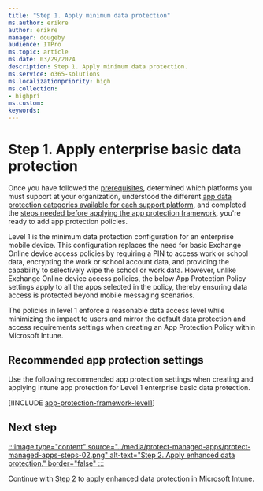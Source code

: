 ```yaml
---
title: "Step 1. Apply minimum data protection"
ms.author: erikre
author: erikre
manager: dougeby
audience: ITPro
ms.topic: article
ms.date: 03/29/2024
description: Step 1. Apply minimum data protection.
ms.service: o365-solutions
ms.localizationpriority: high
ms.collection:
- highpri
ms.custom:
keywords:
---
```


# Step 1. Apply enterprise basic data protection

Once you have followed the [prerequisites](apps-protect-overview.md#prerequisites), determined which platforms you must support at your organization, understood the different [app data protection categories available for each support platform](apps-protect-overview.md#app-protection-categories-by-platform), and completed the [steps needed before applying the app protection framework](apps-protect-framework.md#steps-before-applying-the-app-protection-framework), you're ready to add app protection policies. 

Level 1 is the minimum data protection configuration for an enterprise mobile device. This configuration replaces the need for basic Exchange Online device access policies by requiring a PIN to access work or school data, encrypting the work or school account data, and providing the capability to selectively wipe the school or work data. However, unlike Exchange Online device access policies, the below App Protection Policy settings apply to all the apps selected in the policy, thereby ensuring data access is protected beyond mobile messaging scenarios.

The policies in level 1 enforce a reasonable data access level while minimizing the impact to users and mirror the default data protection and access requirements settings when creating an App Protection Policy within Microsoft Intune.

## Recommended app protection settings

Use the following recommended app protection settings when creating and applying Intune app protection for Level 1 enterprise basic data protection.

[!INCLUDE [app-protection-framework-level1](~/../_memdocs/memdocs/intune/includes/app-protection-framework-level1.md)]
## Next step

[:::image type="content" source="../media/protect-managed-apps/protect-managed-apps-steps-02.png" alt-text="Step 2. Apply enhanced data protection." border="false" :::](apps-protect-step-2.md)

Continue with [Step 2](apps-protect-step-2.md) to apply enhanced data protection in Microsoft Intune.
